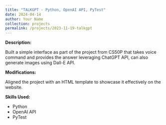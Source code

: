 ```yaml
---
title: "TALKGPT - Python, OpenAI API, PyTest"
date: 2024-04-14
author: Your Name
collection: projects
permalink: /projects/2023-11-19-talkgpt
---
```


**Description:**

Built a simple interface as part of the project from CS50P that takes voice command and provides the answer leveraging ChatGPT API, can also generate images using Dall-E API.

**Modifications:**

Aligned the project with an HTML template to showcase it effectively on the website.

**Skills Used:**

- Python
- OpenAI API
- PyTest
